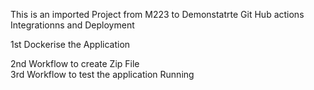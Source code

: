 This is an imported Project from M223 to Demonstatrte Git Hub actions Integrationns and Deployment

1st  Dockerise the Application  





2nd  Workflow to create Zip File  
3rd  Workflow to test the application Running
